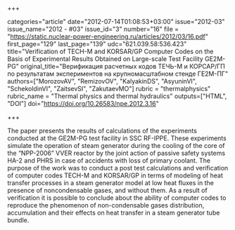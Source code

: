 +++

categories="article"
date="2012-07-14T01:08:53+03:00"
issue="2012-03"
issue_name="2012 - #03"
issue_id="3"
number="16"
file = "https://static.nuclear-power-engineering.ru/articles/2012/03/16.pdf"
first_page="129"
last_page="139"
udc="621.039.58:536.423"
title="Verification of TECH-M and KORSAR/GP Computer Codes on the Basis of Experimental Results Obtained on Large-scale Test Facility GE2M-PG"
original_title="Верификация расчетных кодов ТЕЧЬ-М и КОРСАР/ГП по результатам экспериментов на крупномасштабном стенде ГЕ2М-ПГ"
authors=["MorozovAV", "RemizovOV", "KalyakinDS", "AsyuninVI", "SchekoldinVI", "ZaitsevSI", "ZakutaevMO"]
rubric = "thermalphysics"
rubric_name = "Thermal physics and thermal hydraulics"
outputs=["HTML", "DOI"]
doi="https://doi.org/10.26583/npe.2012.3.16"

+++

The paper presents the results of calculations of the experiments conducted at the GE2M-PG test facility in SSC RF-IPPE. These experiments simulate the operation of steam generator during the cooling of the core of the “NPP-2006” VVER reactor by the joint action of passive safety systems HA-2 and PHRS in case of accidents with loss of primary coolant. The purpose of the work was to conduct a post test calculations and verification of computer codes TECH-M and KORSAR/GP in terms of modeling of heat transfer processes in a steam generator model at low heat fluxes in the presence of noncondensable gases, and without them. As a result of verification it is possible to conclude about the ability of computer codes to reproduce the phenomenon of non-condensable gases distribution, accumulation and their effects on heat transfer in a steam generator tube bundle.